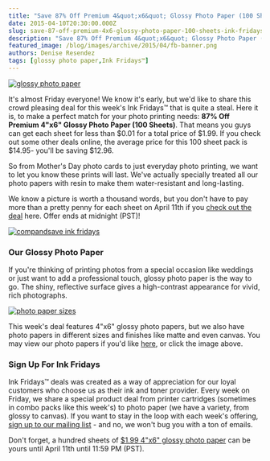 ```yaml
---
title: "Save 87% Off Premium 4&quot;x6&quot; Glossy Photo Paper (100 Sheets) - Ink Fridays™"
date: 2015-04-10T20:30:00.000Z
slug: save-87-off-premium-4x6-glossy-photo-paper-100-sheets-ink-fridays
description: "Save 87% Off Premium 4&quot;x6&quot; Glossy Photo Paper (100 Sheets) - Ink Fridays™"
featured_image: /blog/images/archive/2015/04/fb-banner.png
authors: Denise Resendez
tags: [glossy photo paper,Ink Fridays™]
---
```


[![glossy photo paper](/blog/images/fb-banner.png "87% Off 4x6 Glossy Photo Paper ")](https://www.compandsave.com/ink-fridays)

It's almost Friday everyone! We know it's early, but we'd like to share this crowd pleasing deal for this week's Ink Fridays™ that is quite a steal. Here it is, to make a perfect match for your photo printing needs: **87% Off Premium 4"x6" Glossy Photo Paper (100 Sheets)**. That means you guys can get each sheet for less than $0.01 for a total price of $1.99\. If you check out some other deals online, the average price for this 100 sheet pack is $14.95- you'll be saving $12.96.

So from Mother's Day photo cards to just everyday photo printing, we want to let you know these prints will last. We've actually specially treated all our photo papers with resin to make them water-resistant and long-lasting.

We know a picture is worth a thousand words, but you don't have to pay more than a pretty penny for each sheet on April 11th if you [check out the deal](https://www.compandsave.com/ink-fridays) here. Offer ends at midnight (PST)!

[![compandsave ink fridays ](/blog/images/Order-Now.png "Shop Now")](https://www.compandsave.com/ink-fridays)

### Our Glossy Photo Paper 

If you're thinking of printing photos from a special occasion like weddings or just want to add a professional touch, glossy photo paper is the way to go. The shiny, reflective surface gives a high-contrast appearance for vivid, rich photographs.

[![photo paper sizes ](/blog/images/2015-04-08-1219.png "compandsave photo paper ")](https://www.compandsave.com/paper)

This week's deal features 4"x6" glossy photo papers, but we also have photo papers in different sizes and finishes like matte and even canvas. You may view our photo papers if you'd like [here](https://www.compandsave.com/paper), or click the image above.

### Sign Up For Ink Fridays

Ink Fridays™ deals was created as a way of appreciation for our loyal customers who choose us as their ink and toner provider. Every week on Friday, we share a special product deal from printer cartridges (sometimes in combo packs like this week's) to photo paper (we have a variety, from glossy to canvas). If you want to stay in the loop with each week's offering, [sign up to our mailing list](https://www.compandsave.com/ink-fridays#cas-inkf-signup) \- and no, we won't bug you with a ton of emails.

Don't forget, a hundred sheets of [$1.99 4"x6" glossy photo paper](https://www.compandsave.com/ink-fridays) can be yours until April 11th until 11:59 PM (PST).
